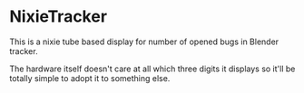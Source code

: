 NixieTracker
============

This is a nixie tube based display for number of opened bugs in Blender tracker.

The hardware itself doesn't care at all which three digits it displays so it'll
be totally simple to adopt it to something else.